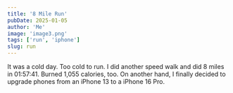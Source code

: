 ```yaml
---
title: '8 Mile Run'
pubDate: 2025-01-05
author: 'Me'
image: 'image3.png'
tags: ['run', 'iphone']
slug: run
---
```


It was a cold day. Too cold to run. I did another speed walk and did 8 miles in 01:57:41. Burned 1,055 calories, too. On another hand, I finally decided to upgrade phones from an iPhone 13 to a iPhone 16 Pro.

